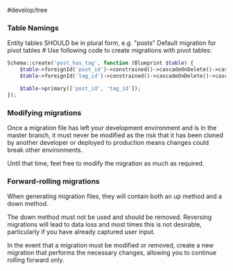 #develop/tree 

### Table Namings #

Entity tables SHOULD be in plural form, e.g. "posts"
Default migration for pivot tables #
Use following code to create migrations with pivot tables:

```php
Schema::create('post_has_tag', function (Blueprint $table) {
    $table->foreignId('post_id')->constrained()->cascadeOnDelete()->cascadeOnUpdate();
    $table->foreignId('tag_id')->constrained()->cascadeOnDelete()->cascadeOnUpdate();

    $table->primary(['post_id', 'tag_id']);
});
```

### Modifying migrations #

Once a migration file has left your development environment and is in the master branch, it must never be modified as the risk that it has been cloned by another developer or deployed to production means changes could break other environments.

Until that time, feel free to modify the migration as much as required.

### Forward-rolling migrations #

When generating migration files, they will contain both an up method and a down method.

The down method must not be used and should be removed. Reversing migrations will lead to data loss and most times this is not desirable, particularly if you have already captured user input.

In the event that a migration must be modified or removed, create a new migration that performs the necessary changes, allowing you to continue rolling forward only.